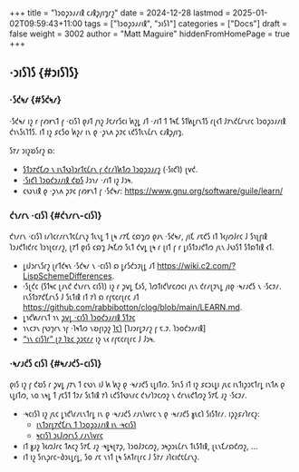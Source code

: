 +++
title = "𐑐𐑮𐑴𐑜𐑮𐑨𐑥𐑦𐑙 𐑤𐑨𐑙𐑜𐑢𐑦𐑡𐑩𐑟"
date = 2024-12-28
lastmod = 2025-01-02T09:59:43+11:00
tags = ["𐑐𐑮𐑴𐑜𐑮𐑨𐑥𐑦𐑙", "𐑮𐑦𐑕𐑐"]
categories = ["Docs"]
draft = false
weight = 3002
author = "Matt Maguire"
hiddenFromHomePage = true
+++

## ·𐑮𐑦𐑕𐑐𐑕 {#𐑮𐑦𐑕𐑐𐑕}


### ·𐑕𐑒𐑰𐑥 {#𐑕𐑒𐑰𐑥}

·𐑕𐑒𐑰𐑥 𐑦𐑟 𐑩 𐑝𐑺𐑾𐑯𐑑 𐑝 ·𐑤𐑦𐑕𐑐 𐑞𐑨𐑑 𐑢𐑪𐑟 𐑓𐑱𐑥𐑩𐑕𐑤𐑦 𐑿𐑟𐑛 𐑨𐑑 ·𐑥𐑦𐑑 𐑑 𐑑𐑰𐑗 𐑕𐑑𐑿𐑛𐑩𐑯𐑑𐑕 𐑩𐑚𐑬𐑑 𐑓𐑳𐑯𐑒𐑖𐑩𐑯𐑩𐑤 𐑐𐑮𐑴𐑜𐑮𐑨𐑥𐑦𐑙 𐑒𐑪𐑯𐑕𐑧𐑐𐑑𐑕. 𐑦𐑑 𐑦𐑟 𐑭𐑤𐑕𐑴 𐑿𐑟𐑥 𐑦𐑯 𐑞 ·𐑜𐑯𐑵 𐑜𐑲𐑤 𐑧𐑒𐑕𐑑𐑧𐑯𐑖𐑩𐑯 𐑤𐑨𐑙𐑜𐑢𐑦𐑡.

𐑕𐑳𐑥 𐑮𐑦𐑟𐑹𐑕𐑩𐑟 𐑸:

-   [𐑕𐑑𐑮𐑳𐑒𐑗𐑼 𐑯 𐑦𐑯𐑑𐑻𐑐𐑮𐑩𐑑𐑱𐑖𐑩𐑯 𐑝 𐑒𐑩𐑥𐑐𐑿𐑑𐑼 𐑐𐑮𐑴𐑜𐑮𐑨𐑥𐑟](https://media.githubusercontent.com/media/sarabander/sicp-pdf/master/sicp.pdf) (·𐑕𐑦𐑒𐑐) 𐑚𐑫𐑒.
-   [·𐑕𐑦𐑒𐑐 𐑐𐑮𐑴𐑒𐑮𐑨𐑥𐑦𐑙 𐑒𐑹𐑕](https://ocw.mit.edu/courses/6-001-structure-and-interpretation-of-computer-programs-spring-2005/video_galleries/video-lectures/) 𐑓𐑮𐑪𐑥 ·𐑥𐑦𐑑 𐑦𐑟 𐑓𐑮𐑰.
-   𐑤𐑻𐑯𐑦𐑙 𐑞 ·𐑜𐑯𐑵 𐑜𐑲𐑤 𐑝𐑺𐑾𐑯𐑑 𐑝 ·𐑕𐑒𐑰𐑥: <https://www.gnu.org/software/guile/learn/>


### 𐑒𐑪𐑥𐑩𐑯 ·𐑤𐑦𐑕𐑐 {#𐑒𐑪𐑥𐑩𐑯-𐑤𐑦𐑕𐑐}

𐑒𐑪𐑥𐑩𐑯 ·𐑤𐑦𐑕𐑐 𐑦𐑥𐑐𐑤𐑩𐑥𐑩𐑯𐑑𐑱𐑖𐑩𐑯𐑟 𐑑𐑧𐑯𐑛 𐑑 𐑚𐑰 𐑥𐑳𐑗 𐑤𐑸𐑡𐑼 𐑞𐑨𐑯 ·𐑕𐑒𐑰𐑥, 𐑢𐑦𐑗 𐑥𐑱𐑒𐑕 𐑦𐑑 𐑐𐑬𐑢𐑼𐑓𐑩𐑤 𐑓 𐑕𐑪𐑚𐑝𐑦𐑙 𐑐𐑮𐑨𐑒𐑑𐑦𐑒𐑩𐑤 𐑐𐑮𐑪𐑚𐑤𐑩𐑥𐑟, 𐑚𐑳𐑑 𐑞𐑦𐑕 𐑤𐑸𐑡 𐑓𐑰𐑗𐑼 𐑕𐑧𐑑 𐑒𐑫𐑛 𐑚𐑰 𐑩 𐑚𐑦𐑑 𐑝 𐑩 𐑛𐑦𐑕𐑑𐑮𐑨𐑒𐑑𐑼 𐑢𐑧𐑯 𐑓𐑻𐑕𐑑 𐑕𐑑𐑸𐑑𐑦𐑙 𐑬𐑑.

-   𐑛𐑦𐑓𐑮𐑩𐑯𐑕𐑩𐑟 𐑚𐑩𐑑𐑒𐑰𐑯 ·𐑕𐑒𐑰𐑥 𐑯 ·𐑤𐑦𐑕𐑐 𐑸 𐑛𐑩𐑕𐑒𐑮𐑲𐑚𐑛 𐑨𐑑 <https://wiki.c2.com/?LispSchemeDifferences>.
-   ·𐑕𐑚𐑒𐑤 (𐑕𐑑𐑰𐑤 𐑚𐑨𐑯𐑒 𐑒𐑪𐑥𐑩𐑯 𐑤𐑦𐑕𐑐) 𐑦𐑟 𐑩 𐑜𐑫𐑛 𐑗𐑶𐑕, 𐑐𐑼𐑑𐑦𐑒𐑘𐑩𐑤𐑼𐑤𐑦 𐑢𐑧𐑯 𐑒𐑩𐑥𐑚𐑲𐑯𐑛 𐑢𐑦𐑞 ·𐑰𐑥𐑨𐑒𐑕 𐑯 ·𐑕𐑤𐑲𐑥. 𐑦𐑯𐑕𐑑𐑮𐑳𐑒𐑗𐑩𐑯𐑕 𐑓 𐑕𐑧𐑑𐑦𐑙 𐑦𐑑 𐑳𐑐 𐑸 𐑩𐑝𐑱𐑤𐑩𐑚𐑩𐑤 𐑨𐑑 <https://github.com/rabbibotton/clog/blob/main/LEARN.md>.
-   𐑛𐑪𐑒𐑿𐑥𐑩𐑯𐑑 𐑪𐑯 [𐑜𐑫𐑛 ·𐑤𐑦𐑕𐑐 𐑐𐑮𐑴𐑒𐑮𐑨𐑥𐑦𐑙 𐑕𐑑𐑲𐑤](https://courses.cs.northwestern.edu/325/readings/luv-slides.pdf)
-   𐑪𐑯𐑤𐑲𐑯 𐑝𐑻𐑠𐑩𐑯 𐑪𐑝 ·𐑐𐑰𐑑𐑼 𐑯𐑹𐑝𐑦𐑜𐑟 [𐑐𐑱𐑐](https://courses.cs.northwestern.edu/325/readings/luv-slides.pdf) [𐑐𐑨𐑮𐑩𐑛𐑲𐑥𐑟 𐑝 𐑱.𐑲. 𐑐𐑮𐑴𐑒𐑮𐑨𐑥𐑦𐑙]
-   [“𐑪𐑯 𐑤𐑦𐑕𐑐𐑩” 𐑚𐑲 𐑐𐑷𐑤 𐑜𐑮𐑱𐑩𐑥](https://paulgraham.com/onlisptext.html) 𐑦𐑟 𐑯𐑬 𐑩𐑝𐑱𐑤𐑩𐑚𐑩𐑤 𐑓 𐑓𐑮𐑰.


### ·𐑰𐑥𐑨𐑒𐑕 𐑤𐑦𐑕𐑐 {#𐑰𐑥𐑨𐑒𐑕-𐑤𐑦𐑕𐑐}

𐑞𐑦𐑕 𐑦𐑟 𐑝 𐑒𐑹𐑕 𐑩 𐑜𐑫𐑛 𐑢𐑳𐑯 𐑑 𐑤𐑻𐑯 𐑦𐑓 𐑿 𐑿𐑟 𐑞 ·𐑰𐑥𐑨𐑒𐑕 𐑧𐑛𐑦𐑑𐑼. 𐑕𐑦𐑯𐑕 𐑦𐑑 𐑦𐑟 𐑭𐑤𐑮𐑧𐑛𐑦 𐑢𐑧𐑤 𐑦𐑯𐑑𐑦𐑜𐑮𐑱𐑑𐑩𐑛 𐑦𐑯𐑑𐑵 𐑞 𐑧𐑛𐑦𐑑𐑼, 𐑯𐑴 𐑯𐑰𐑛 𐑑 𐑢𐑱𐑕𐑑 𐑑𐑲𐑥 𐑕𐑧𐑑𐑦𐑙 𐑳𐑐 𐑧𐑒𐑕𐑑𐑻𐑯𐑩𐑤 𐑒𐑪𐑥𐑐𐑲𐑤𐑼𐑟 𐑯 𐑒𐑩𐑯𐑧𐑒𐑑𐑼𐑟 𐑕𐑳𐑗 𐑨𐑟 ·𐑕𐑤𐑲𐑥.

-   ·𐑰𐑤𐑦𐑕𐑐 𐑦𐑟 𐑢𐑧𐑤 𐑛𐑪𐑒𐑘𐑩𐑥𐑧𐑯𐑑𐑩𐑛 𐑦𐑯 𐑞 ·𐑰𐑥𐑨𐑒𐑕 𐑥𐑨𐑯𐑘𐑫𐑩𐑤 𐑯 𐑞 ·𐑰𐑥𐑨𐑒𐑕 𐑣𐑧𐑤𐑐 𐑕𐑦𐑕𐑑𐑩𐑥. 𐑦𐑜𐑟𐑭𐑥𐑐𐑩𐑤𐑟:
    -   [𐑦𐑯𐑑𐑮𐑩𐑛𐑳𐑒𐑗𐑩𐑯 𐑑 𐑐𐑮𐑴𐑜𐑮𐑨𐑥𐑦𐑙 𐑦𐑯 ·𐑰𐑤𐑦𐑕𐑐](https://www.gnu.org/software/emacs/manual/html_node/eintr/index.html)
    -   [𐑰𐑤𐑦𐑕𐑐 𐑮𐑧𐑓𐑼𐑩𐑯𐑕 𐑥𐑨𐑯𐑘𐑫𐑩𐑤](https://www.gnu.org/software/emacs/manual/html_node/elisp/index.html)
-   𐑦𐑑 𐑣𐑨𐑟 𐑐𐑬𐑼𐑓𐑩𐑤 𐑑𐑵𐑤𐑟 𐑕𐑳𐑗 𐑨𐑟 ·𐑰𐑛𐑰𐑚𐑳𐑜, 𐑐𐑮𐑴𐑓𐑲𐑤𐑼𐑟, 𐑮𐑰𐑜𐑮𐑧𐑖𐑩𐑯 𐑑𐑧𐑕𐑑𐑦𐑙, 𐑚𐑧𐑯𐑗𐑥𐑸𐑒𐑼𐑟, ...
-   𐑦𐑑 𐑦𐑟 𐑕𐑦𐑯𐑜𐑩𐑤-𐑔𐑮𐑧𐑛𐑩𐑛, 𐑕𐑴 𐑥𐑱 𐑯𐑪𐑑 𐑚𐑰 𐑕𐑵𐑑𐑩𐑚𐑩𐑤 𐑓 𐑕𐑳𐑥 𐑨𐑐𐑤𐑦𐑒𐑱𐑖𐑩𐑯𐑟.
